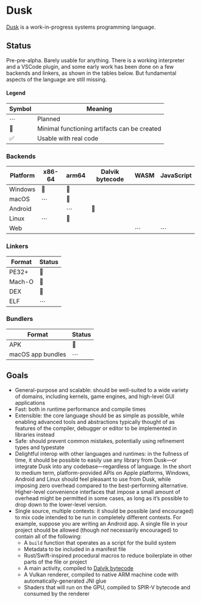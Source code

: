 # Dusk
[Dusk](https://dusklang.org/) is a work-in-progress systems programming language.

## Status
Pre-pre-alpha. Barely usable for anything. There is a working interpreter and a VSCode plugin, and some early work has been done on a few backends and linkers, as shown in the tables below. But fundamental aspects of the language are still missing.

#### Legend
| Symbol | Meaning                                      |
|--------|----------------------------------------------|
| ⋯      | Planned                                      |
| 🚧     | Minimal functioning artifacts can be created |
| ✅     | Usable with real code                        |

### Backends
| Platform | x86-64 | arm64 | Dalvik bytecode | WASM | JavaScript |
|----------|--------|-------|-----------------|------|------------|
| Windows  | 🚧     | 🚧     |                 |      |            |
| macOS    | ⋯      | 🚧    |                 |      |            |
| Android  |        | ⋯     | 🚧              |      |            |
| Linux    | ⋯      | 🚧    |                 |      |            |
| Web      |        |       |                 | ⋯    | ⋯          |

### Linkers
| Format | Status |
|--------|--------|
| PE32+  | 🚧     |
| Mach-O | 🚧     |
| DEX    | 🚧     |
| ELF    | ⋯      |

### Bundlers
| Format            | Status |
|-------------------|--------|
| APK               | 🚧     |
| macOS app bundles | ⋯      |

## Goals
- General-purpose and scalable: should be well-suited to a wide variety of domains, including kernels, game engines, and high-level GUI applications
- Fast: both in runtime performance and compile times
- Extensible: the core language should be as simple as possible, while enabling advanced tools and abstractions typically thought of as features of the compiler, debugger or editor to be implemented in libraries instead
- Safe: should prevent common mistakes, potentially using refinement types and typestate
- Delightful interop with other languages and runtimes: in the fullness of time, it should be possible to easily use any library from Dusk—or integrate Dusk into any codebase—regardless of language. In the short to medium term, platform-provided APIs on Apple platforms, Windows, Android and Linux should feel pleasant to use from Dusk, while imposing zero overhead compared to the best-performing alternative. Higher-level convenience interfaces that impose a small amount of overhead might be permitted in some cases, as long as it’s possible to drop down to the lower-level version.
- Single source, multiple contexts: it should be possible (and encouraged) to mix code intended to be run in completely different contexts. For example, suppose you are writing an Android app. A single file in your project should be allowed (though _not_ necessarily encouraged) to contain all of the following:
  - A `build` function that operates as a script for the build system
  - Metadata to be included in a manifest file
  - Rust/Swift-inspired procedural macros to reduce boilerplate in other parts of the file or project
  - A main activity, compiled to [Dalvik bytecode](https://source.android.com/docs/core/runtime/dalvik-bytecode)
  - A Vulkan renderer, compiled to native ARM machine code with automatically-generated JNI glue
  - Shaders that will run on the GPU, compiled to SPIR-V bytecode and consumed by the renderer
